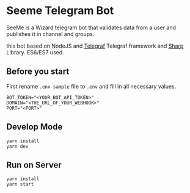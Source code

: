 Seeme Telegram Bot
======================

SeeMe is a Wizard telegram bot that validates data from a user and publishes it in channel and groups.

this bot based on NodeJS and [Telegraf](https://github.com/telegraf/telegraf) Telegraf framework and [Sharp](https://github.com/lovell/sharp) Library. ES6/ES7 used.

## Before you start
First rename `.env-sample` file to `.env` and fill in all necessary values.
```
BOT_TOKEN="<YOUR_BOT_API_TOKEN>"
DOMAIN="<THE_URL_OF_YOUR_WEBHOOK>"
PORT="<PORT>"
```

## Develop Mode
```
yarn install
yarn dev
```

## Run on Server
```
yarn install
yarn start
```